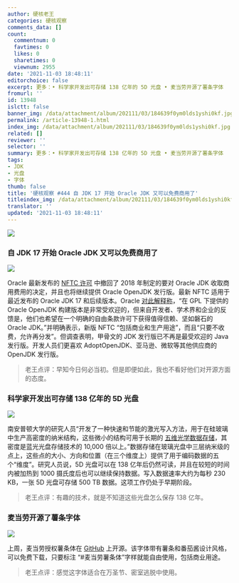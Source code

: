 ```yaml
---
author: 硬核老王
categories: 硬核观察
comments_data: []
count:
  commentnum: 0
  favtimes: 0
  likes: 0
  sharetimes: 0
  viewnum: 2955
date: '2021-11-03 18:48:11'
editorchoice: false
excerpt: 更多：• 科学家开发出可存储 138 亿年的 5D 光盘 • 麦当劳开源了薯条字体
fromurl: ''
id: 13948
islctt: false
banner_img: /data/attachment/album/202111/03/184639f0ym0lds1yshi0kf.jpg
permalink: /article-13948-1.html
index_img: /data/attachment/album/202111/03/184639f0ym0lds1yshi0kf.jpg
related: []
reviewer: ''
selector: ''
summary: 更多：• 科学家开发出可存储 138 亿年的 5D 光盘 • 麦当劳开源了薯条字体
tags:
- JDK
- 光盘
- 字体
thumb: false
title: '硬核观察 #444 自 JDK 17 开始 Oracle JDK 又可以免费商用了'
titleindex_img: /data/attachment/album/202111/03/184639f0ym0lds1yshi0kf.jpg
translator: ''
updated: '2021-11-03 18:48:11'
---
```


![](/data/attachment/album/202111/03/184639f0ym0lds1yshi0kf.jpg)


### 自 JDK 17 开始 Oracle JDK 又可以免费商用了


![](/data/attachment/album/202111/03/184650oxhxchexxsjcedvi.jpg)


Oracle 最新发布的 [NFTC 许可](https://www.oracle.com/downloads/licenses/no-fee-license.html) 中撤回了 2018 年制定的要对 Oracle JDK 收取商用费用的决定，并且也将继续提供 Oracle OpenJDK 发行版。最新 NFTC 适用于最近发布的 Oracle JDK 17 和后续版本。Oracle [对此解释称](https://blogs.oracle.com/java/post/free-java-license)，“在 GPL 下提供的 Oracle OpenJDK 构建版本是非常受欢迎的，但来自开发者、学术界和企业的反馈是，他们也希望在一个明确的自由条款许可下获得值得信赖、坚如磐石的 Oracle JDK。”并明确表示，新版 NFTC “包括商业和生产用途”，而且“只要不收费，允许再分发”。但调查表明，甲骨文的 JDK 发行版已不再是最受欢迎的 Java 发行版。开发人员们更喜欢 AdoptOpenJDK、亚马逊、微软等其他供应商的 OpenJDK 发行版。



> 
> 老王点评：早知今日何必当初。但是即便如此，我也不看好他们对开源方面的态度。
> 
> 
> 


### 科学家开发出可存储 138 亿年的 5D 光盘


![](/data/attachment/album/202111/03/184709qbkpsztyxrurszom.jpg)


南安普顿大学的研究人员“开发了一种快速和节能的激光写入方法，用于在硅玻璃中生产高密度的纳米结构，这些微小的结构可用于长期的 [五维光学数据存储](https://www.extremetech.com/extreme/328700-5d-optical-disc-could-store-500tb-for-billions-of-years)，其密度是蓝光光盘存储技术的 10,000 倍以上。”数据存储在玻璃光盘中三层纳米级的点上，这些点的大小、方向和位置（在三个维度上）提供了用于编码数据的五个“维度”。研究人员说，5D 光盘可以在 138 亿年后仍然可读，并且在较短的时间内被加热到 1000 摄氏度后也可以继续保持数据。写入数据速率大约为每秒 230 KB，一张 5D 光盘可存储 500 TB 数据。这项工作仍处于早期阶段。



> 
> 老王点评：有趣的技术，就是不知道这些光盘怎么保存 138 亿年。
> 
> 
> 


### 麦当劳开源了薯条字体


![](/data/attachment/album/202111/03/184748f2rm2skrmzzzkiyu.jpg)


上周，麦当劳授权薯条体在 [GitHub](https://github.com/mcdtaiwan/McDonalds_Fries_Font) 上开源。该字体带有薯条和番茄酱设计风格，可以免费下载，只要标注 “#麦当劳薯条体”字样就能自由使用，包括商业用途。



> 
> 老王点评：感觉这字体适合在万圣节、密室逃脱中使用。
> 
> 
>